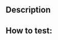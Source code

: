 ## Description
<!--- Describe what you did and why. --->

## How to test:
<!--- 
Give instructions for testing.
If the pr includes code changes, write step-by-step instructions on
how to test the code.
If the pr does not include code changes, add some instructions
to validate this pr's contents.
 --->